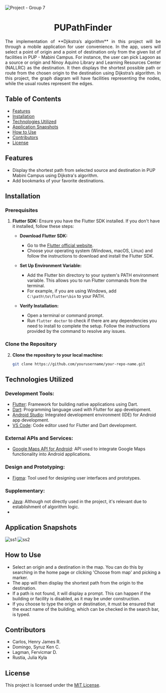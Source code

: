 ![Project - Group 7](https://github.com/perbik/PUPathFinder/assets/71052354/d76a835b-313c-4d2f-8b5f-3be76ebc5e72)

<h1 align="center">PUPathFinder</h1>

<p align="justify" style="text-align: justify;">
  The implementation of **Djikstra’s algorithm** in this project will be through a mobile application for user convenience. In the app, users will select a point of origin and a point of destination only from the given list of facilities in PUP - Mabini Campus. For instance, the user can pick Lagoon as a source or origin and Ninoy Aquino Library and Learning Resources Center (NALLRC) as the destination. It then displays the shortest possible path or route from the chosen origin to the destination using Dijkstra’s algorithm. In this project, the graph diagram will have facilities representing the nodes, while the usual routes represent the edges.
</p>


## Table of Contents
- [Features](#features)
- [Installation](#installation)
- [Technologies Utilized](#technologies-utilized)
- [Application Snapshots](#application-snapshots)
- [How to Use](#how-to-use)
- [Contributors](#contributors)
- [License](#license)

## Features
- Display the shortest path from selected source and destination in PUP Mabini Campus using Dijkstra's algorithm.
- Add bookmarks of your favorite destinations.

## Installation

### Prerequisites

1. **Flutter SDK:** Ensure you have the Flutter SDK installed. If you don't have it installed, follow these steps:
   
   - **Download Flutter SDK:**
     - Go to the [Flutter official website](https://flutter.dev/docs/get-started/install).
     - Choose your operating system (Windows, macOS, Linux) and follow the instructions to download and install the Flutter SDK.

   - **Set Up Environment Variable:**
     - Add the Flutter bin directory to your system's PATH environment variable. This allows you to run Flutter commands from the terminal.
     - For example, if you are using Windows, add `C:\path\to\flutter\bin` to your PATH.

   - **Verify Installation:**
     - Open a terminal or command prompt.
     - Run `flutter doctor` to check if there are any dependencies you need to install to complete the setup. Follow the instructions provided by the command to resolve any issues.

### Clone the Repository

2. **Clone the repository to your local machine:**
   
   ```sh
   git clone https://github.com/yourusername/your-repo-name.git
   
## Technologies Utilized
### Development Tools:
- [Flutter](https://flutter.dev/): Framework for building native applications using Dart.
- [Dart](https://flutter.dev/): Programming language used with Flutter for app development.
- [Android Studio](https://developer.android.com/studio): Integrated development environment (IDE) for Android app development.
- [VS Code](https://code.visualstudio.com/): Code editor used for Flutter and Dart development.
### External APIs and Services:
- [Google Maps API for Android](https://developers.google.com/maps/documentation/android-sdk): API used to integrate Google Maps functionality into Android applications.
### Design and Prototyping:
- [Figma](https://www.figma.com/): Tool used for designing user interfaces and prototypes.
### Supplementary:
- [Java](https://www.java.com/en/): Although not directly used in the project, it's relevant due to establishment of algorithm logic.
- 

## Application Snapshots
![ss1](https://github.com/perbik/PUPathFinder/assets/148320122/f1213b63-9b4b-41f8-8cb5-c845a7fbefd3)
![ss2](https://github.com/perbik/PUPathFinder/assets/148320122/f5ecbd3f-2476-4ffa-b13f-060ff7757b88)

## How to Use
- Select an origin and a destination in the map. You can do this by searching in the home page or clicking 'Choose from map' and picking a marker.
- The app will then display the shortest path from the origin to the destination.
- If a path is not found, it will display a prompt. This can happen if the building or facility is disabled, as it may be under construction.
- If you choose to type the origin or destination, it must be ensured that the exact name of the building, which can be checked in the search bar, is typed.

## Contributors
- Carlos, Henry James R.
- Domingo, Syruz Ken C.
- Lagman, Fervicmar D.
- Rustia, Julia Kyla

## License
This project is licensed under the [MIT License](link/to/license).
